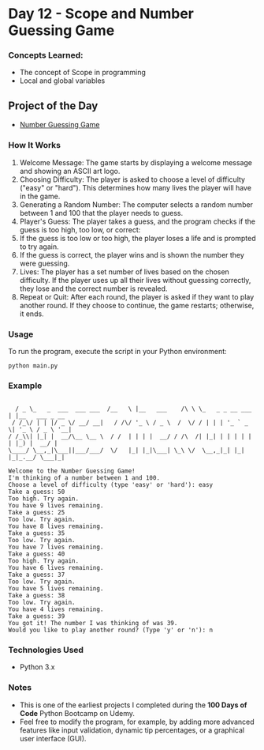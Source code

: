 
# Day 12 - Scope and Number Guessing Game

### Concepts Learned: 
- The concept of Scope in programming
- Local and global variables

## Project of the Day 
- [Number Guessing Game](Day12/main.py)

### How It Works

1. Welcome Message: The game starts by displaying a welcome message and showing an ASCII art logo.
2. Choosing Difficulty: The player is asked to choose a level of difficulty ("easy" or "hard"). This determines how many lives the player will have in the game.
3. Generating a Random Number: The computer selects a random number between 1 and 100 that the player needs to guess.
4. Player's Guess: The player takes a guess, and the program checks if the guess is too high, too low, or correct:
5. If the guess is too low or too high, the player loses a life and is prompted to try again.
6. If the guess is correct, the player wins and is shown the number they were guessing.
7. Lives: The player has a set number of lives based on the chosen difficulty. If the player uses up all their lives without guessing correctly, they lose and the correct number is revealed.
8. Repeat or Quit: After each round, the player is asked if they want to play another round. If they choose to continue, the game restarts; otherwise, it ends.

### Usage

To run the program, execute the script in your Python environment:

```
python main.py
```

### Example

```

  / _ \_   _  ___  ___ ___  /__   \ |__   ___    /\ \ \_   _ _ __ ___ | |__   ___ _ __ 
 / /_\/ | | |/ _ \/ __/ __|   / /\/ '_ \ / _ \  /  \/ / | | | '_ ` _ \| '_ \ / _ \ '__|
/ /_\\| |_| |  __/\__ \__ \  / /  | | | |  __/ / /\  /| |_| | | | | | | |_) |  __/ |   
\____/ \__,_|\___||___/___/  \/   |_| |_|\___| \_\ \/  \__,_|_| |_| |_|_.__/ \___|_| 

Welcome to the Number Guessing Game!
I'm thinking of a number between 1 and 100.
Choose a level of difficulty (type 'easy' or 'hard'): easy
Take a guess: 50
Too high. Try again.
You have 9 lives remaining.
Take a guess: 25
Too low. Try again.
You have 8 lives remaining.
Take a guess: 35
Too low. Try again.
You have 7 lives remaining.
Take a guess: 40
Too high. Try again.
You have 6 lives remaining.
Take a guess: 37
Too low. Try again.
You have 5 lives remaining.
Take a guess: 38
Too low. Try again.
You have 4 lives remaining.
Take a guess: 39
You got it! The number I was thinking of was 39.
Would you like to play another round? (Type 'y' or 'n'): n
```

### Technologies Used
- Python 3.x

### Notes

- This is one of the earliest projects I completed during the **100 Days of Code** Python Bootcamp on Udemy.
- Feel free to modify the program, for example, by adding more advanced features like input validation, dynamic tip percentages, or a graphical user interface (GUI).
